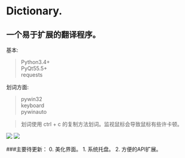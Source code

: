 # Dictionary.

## 一个易于扩展的翻译程序。

基本:
> Python3.4+ <br />
> PyQt55.5+ <br />
> requests <br />

划词方面:
> pywin32 <br />
> keyboard <br />
> pywinauto <br />

> 划词使用 ctrl + c 的复制方法划词。监视鼠标会导致鼠标有些许卡顿。


<img src="1">

<img src="1">


###主要待更新：
    0. 美化界面。
    1. 系统托盘。
    2. 方便的API扩展。

